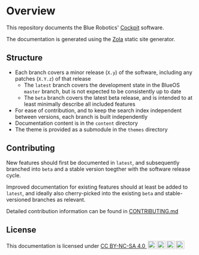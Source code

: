 # Overview

This repository documents the Blue Robotics' [Cockpit](https://blueos.cloud/cockpit/docs/usage/overview) software.

The documentation is generated using the [Zola](https://www.getzola.org/) static site generator.

## Structure

- Each branch covers a minor release (`X.y`) of the software, including any patches (`X.Y.z`) of that release
    - The `latest` branch covers the development state in the BlueOS `master` branch, but is not expected to be consistently up to date
    - The `beta` branch covers the latest beta release, and is intended to at least minimally describe all included features
- For ease of contribution, and to keep the search index independent between versions, each branch is built independently
- Documentation content is in the `content` directory
- The theme is provided as a submodule in the `themes` directory

## Contributing

New features should first be documented in `latest`, and subsequently branched into `beta` and a stable version toegther with the software release cycle.

Improved documentation for existing features should at least be added to `latest`, and ideally also cherry-picked into the existing `beta` and stable-versioned branches as relevant.

Detailed contribution information can be found in [CONTRIBUTING.md](CONTRIBUTING.md)

## License

This documentation is licensed under [CC BY-NC-SA 4.0 <img style="height:22px!important;margin-left:3px;vertical-align:text-bottom;" src="https://mirrors.creativecommons.org/presskit/icons/cc.svg?ref=chooser-v1" alt=""><img style="height:22px!important;margin-left:3px;vertical-align:text-bottom;" src="https://mirrors.creativecommons.org/presskit/icons/by.svg?ref=chooser-v1" alt="attribution"><img style="height:22px!important;margin-left:3px;vertical-align:text-bottom;" src="https://mirrors.creativecommons.org/presskit/icons/nc.svg?ref=chooser-v1" alt="non commercial"><img style="height:22px!important;margin-left:3px;vertical-align:text-bottom;" src="https://mirrors.creativecommons.org/presskit/icons/sa.svg?ref=chooser-v1" alt="share alike">](https://creativecommons.org/licenses/by-nc-sa/4.0/?ref=chooser-v1)
